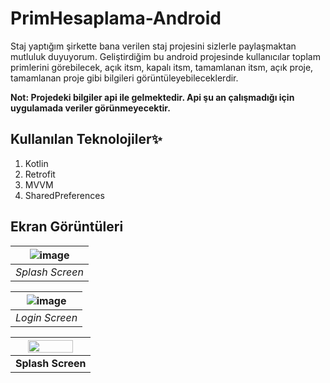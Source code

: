 # PrimHesaplama-Android

Staj yaptığım şirkette bana verilen staj projesini sizlerle paylaşmaktan mutluluk duyuyorum. 
Geliştirdiğim bu android projesinde kullanıcılar toplam primlerini görebilecek, açık itsm, kapalı itsm, tamamlanan itsm, açık proje, tamamlanan proje gibi bilgileri görüntüleyebileceklerdir. 

**Not: Projedeki bilgiler api ile gelmektedir. Api şu an çalışmadığı için uygulamada veriler görünmeyecektir.** 

## Kullanılan Teknolojiler✨

 1. Kotlin
 2. Retrofit
 3. MVVM
 4. SharedPreferences

## Ekran Görüntüleri
|![image](https://user-images.githubusercontent.com/14194362/195125471-104155a6-1e92-443d-8518-b79d85e40c21.png)|
|:--:|
| *Splash Screen* |

|![image](https://user-images.githubusercontent.com/14194362/195125750-a40da9e3-5a31-4a01-bd87-e2cc63ca40c9.png)|
|:--:|
| *Login Screen* |


|<img src="https://user-images.githubusercontent.com/14194362/195125471-104155a6-1e92-443d-8518-b79d85e40c21.png" width="80%"></img>|
|:--:|
|**Splash Screen**|

